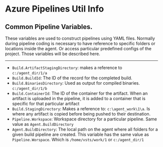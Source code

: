 # Azure Pipelines Util Info


## Common Pipeline Variables.

These variables are used to construct pipelines using YAML files.
Normally during pipeline coding is necessary to have reference to
specific folders or locations inside the agent. Or access particular
predefined configs of the project. Those variables will be described here.


--------------

- `Build.ArtifactStagingDirectory`: makes a reference to `c:/agent_dir/1/a`
- `Build.BuildId`: The ID of the record for the completed build.
- `Build.BinariesDirectory`: Used as output for compiled binaries. `c:/agent_dir/1/b`
- `Build.ContainerId`: The ID of the container for the artifact. When an artifact is uploaded in the pipeline, it is added to a container that is specific for that particular artifact
- `Build.StagingDirectory`: Makes a reference to: `c:\agent_work\1\a`. Is where any artifact is copied before being pushed to their destination.
- `Pipeline.Workspace`: Workspace directory for a particular pipeline. Same value as `Agent.BuildDirectory`
- `Agent.BuildDirectory`: The local path on the agent where all folders for a given build pipeline are created. This variable has the same value as `Pipeline.Worspace`. Which is `/home/vsts/work/1` or `c:/agent_dir/1`

